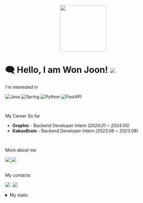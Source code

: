<!-- <p align="center">  -->    
<!--   <img src="https://github.com/724thomas/724thomas/assets/113500771/02c6e163-6b20-494f-b03d-60df579f839b" width="640" height="300" /> -->
<!-- </p>   -->
<!-- <p align="center">  -->
<!--  <img src="https://github.com/724thomas/724thomas/assets/113500771/31907ca4-50d2-432c-ab26-6292e327126eb" width="530" height="300" />  -->
<!--</p>    -->

<p align="center"> 
  <img src="https://user-images.githubusercontent.com/113500771/222829199-352e2a96-08b1-413f-9103-8cadf413894d.png" width="150" height="150" />
</p>  
  

# 🗨️ Hello, I am Won Joon! <img src="https://hits.seeyoufarm.com/api/count/incr/badge.svg?url=https%3A%2F%2Fgithub.com%2F724thomas&count_bg=%23555555&title_bg=%23555555&icon=&icon_color=%23E7E7E7&title=hits&edge_flat=false"/>

I'm interested in

<!--![My Skills](https://skillicons.dev/icons?i=java,spring,py,fastapi,cs,unity) -->
![Java](https://img.shields.io/badge/Java-red?style=flat-for-the-badge&logo=openjdk&logoColor=white)
![Spring](https://img.shields.io/badge/Spring-6DB33F?style=flat-for-the-badge&logo=spring&logoColor=white)
![Python](https://img.shields.io/badge/Python-3776AB?style=flat-for-the-badge&logo=python&logoColor=white)
![FastAPI](https://img.shields.io/badge/FastAPI-005571?style=flat-for-the-badge&logo=fastapi)
<!-- ![C#](https://img.shields.io/badge/C%23-239120?style=flat-for-the-badge&logo=c-sharp&logoColor=white) -->
<!-- ![Unity](https://img.shields.io/badge/Unity-100000?style=flat-for-the-badge&logo=unity&logoColor=white) -->

<br>

My Career So far

- <b>Graphic</b> - Backend Developer Intern <i>(2024.01 ~ 2024.05)</i>
- <b>KakaoBrain</b> - Backend Developer Intern <i>(2023.06 ~ 2023.08)</i>

<br>

More about me

<!-- Portfolio -->
<a href="http://wonjoonthomaschoi.site/portfolio/kor">
  <img src="https://img.shields.io/badge/About me-%23000000.svg?style=flat-for-the-badge&logo=About.me&logoColor=white" />
</a>

<!-- Gitbook -->
<a href="https://developer-technical-blog.gitbook.io/joons-til/">
  <img src="https://img.shields.io/badge/Blog-black?style=flat-for-the-badge&logo=blogger&logoColor=white" />
</a>


<br>
</br>

My contacts

<p>
  <!-- Gmail -->
  <img src="https://img.shields.io/badge/724thomas@gmail.com-EA4335?style=flat-square&logo=gmail&logoColor=white"/></a>&nbsp
  <!-- LinkedIn -->
  <img src="https://img.shields.io/badge/won_joon_thomas_choi-0A66C2?style=flat-square&logo=linkedin&logoColor=white"/></a>&nbsp
</p>



<details>
  <summary>My stats:</summary>

  
  
  [![Solved.ac Profile](http://mazassumnida.wtf/api/v2/generate_badge?boj=724thomas2)](https://solved.ac/724thomas2/)

  
<a href="https://opgc.me/#/users/724thomas" target="_blank"><img src="https://api.opgc.me/githubs/users/724thomas/tag/?theme=basic" /></a>

  ![Leetcode Stats](https://leetcard.jacoblin.cool/thomas724)

  [![GitHub Streak](https://github-readme-streak-stats.herokuapp.com/?user=724thomas&theme=tokyonight)](https://git.io/streak-stats)
<!--   <a href="https://opgc.me/#/users/724thomas" target="_blank"><img src="https://api.opgc.me/githubs/users/724thomas/tag/?theme=basic" /></a> -->


</details>


